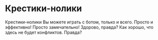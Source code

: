 # Крестики-нолики
Крестики-нолики
Вы можете играть с ботом, только и всего.
Просто и эффективно! Просто замечательно!
Здорово, правда?
Как хорошо, что здесь не будет конфликтов. Правда?